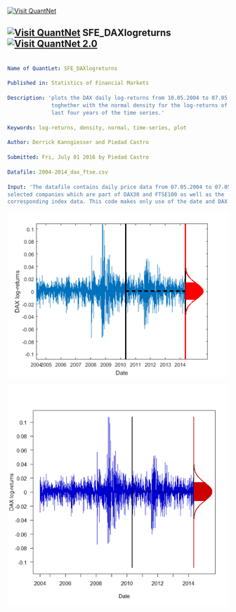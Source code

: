 [<img src="https://github.com/QuantLet/Styleguide-and-FAQ/blob/master/pictures/banner.png" width="888" alt="Visit QuantNet">](http://quantlet.de/)

## [<img src="https://github.com/QuantLet/Styleguide-and-FAQ/blob/master/pictures/qloqo.png" alt="Visit QuantNet">](http://quantlet.de/) **SFE_DAXlogreturns** [<img src="https://github.com/QuantLet/Styleguide-and-FAQ/blob/master/pictures/QN2.png" width="60" alt="Visit QuantNet 2.0">](http://quantlet.de/)

```yaml

Name of QuantLet: SFE_DAXlogreturns

Published in: Statistics of Financial Markets

Description: 'plots the DAX daily log-returns from 10.05.2004 to 07.05.2014 
              toghether with the normal density for the log-returns of the 
              last four years of the time series.'

Keywords: log-returns, density, normal, time-series, plot

Author: Derrick Kanngiesser and Piedad Castro

Submitted: Fri, July 01 2016 by Piedad Castro

Datafile: 2004-2014_dax_ftse.csv

Input: 'The datafile contains daily price data from 07.05.2004 to 07.05.2014 for 
selected companies which are part of DAX30 and FTSE100 as well as the 
corresponding index data. This code makes only use of the date and DAX variables.'

```

![Picture1](SFEDAXlogreturns_matlab.png)

![Picture2](SFEDAXlogreturns_r.png)